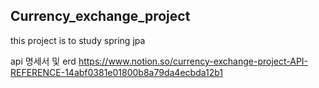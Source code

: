 ## Currency_exchange_project

this project is to study spring jpa 

api 명세서 및 erd
https://www.notion.so/currency-exchange-project-API-REFERENCE-14abf0381e01800b8a79da4ecbda12b1
